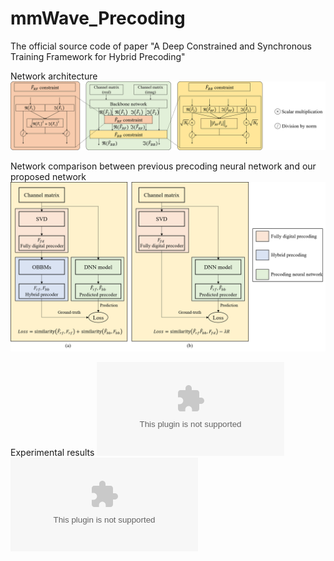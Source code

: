 # mmWave_Precoding
The official source code of paper "A Deep Constrained and Synchronous Training Framework for Hybrid Precoding"

Network architecture
![](Net_postproc.png)

Network comparison between previous precoding neural network and our proposed network
![](Net_comp.png)

Experimental results
![](CNN_based_SEvsSNR_NtRF3_azi60_ele20_cluster4.eps)
![](CNN_based_SEvsSNR_NtRF4_azi60_ele20_cluster4.eps)
